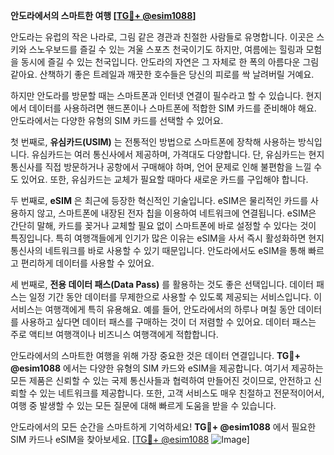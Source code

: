 **안도라에서의 스마트한 여행 [[TG💪+ @esim1088](https://t.me/s/esim1088)]**

안도라는 유럽의 작은 나라로, 그림 같은 경관과 친절한 사람들로 유명합니다. 이곳은 스키와 스노우보드를 즐길 수 있는 겨울 스포츠 천국이기도 하지만, 여름에는 힐링과 모험을 동시에 즐길 수 있는 천국입니다. 안도라의 자연은 그 자체로 한 폭의 아름다운 그림 같아요. 산책하기 좋은 트레일과 깨끗한 호수들은 당신의 피로를 싹 날려버릴 거예요.

하지만 안도라를 방문할 때는 스마트폰과 인터넷 연결이 필수라고 할 수 있습니다. 현지에서 데이터를 사용하려면 핸드폰이나 스마트폰에 적합한 SIM 카드를 준비해야 해요. 안도라에서는 다양한 유형의 SIM 카드를 선택할 수 있어요. 

첫 번째로, **유심카드(USIM)** 는 전통적인 방법으로 스마트폰에 장착해 사용하는 방식입니다. 유심카드는 여러 통신사에서 제공하며, 가격대도 다양합니다. 단, 유심카드는 현지 통신사를 직접 방문하거나 공항에서 구매해야 하며, 언어 문제로 인해 불편함을 느낄 수도 있어요. 또한, 유심카드는 교체가 필요할 때마다 새로운 카드를 구입해야 합니다.

두 번째로, **eSIM** 은 최근에 등장한 혁신적인 기술입니다. eSIM은 물리적인 카드를 사용하지 않고, 스마트폰에 내장된 전자 칩을 이용하여 네트워크에 연결됩니다. eSIM은 간단히 말해, 카드를 꽂거나 교체할 필요 없이 스마트폰에 바로 설정할 수 있다는 것이 특징입니다. 특히 여행객들에게 인기가 많은 이유는 eSIM을 사서 즉시 활성화하면 현지 통신사의 네트워크를 바로 사용할 수 있기 때문입니다. 안도라에서도 eSIM을 통해 빠르고 편리하게 데이터를 사용할 수 있어요.

세 번째로, **전용 데이터 패스(Data Pass)** 를 활용하는 것도 좋은 선택입니다. 데이터 패스는 일정 기간 동안 데이터를 무제한으로 사용할 수 있도록 제공되는 서비스입니다. 이 서비스는 여행객에게 특히 유용해요. 예를 들어, 안도라에서의 하루나 며칠 동안 데이터를 사용하고 싶다면 데이터 패스를 구매하는 것이 더 저렴할 수 있어요. 데이터 패스는 주로 액티브 여행객이나 비즈니스 여행객에게 적합합니다.

안도라에서의 스마트한 여행을 위해 가장 중요한 것은 데이터 연결입니다. **TG💪+ @esim1088** 에서는 다양한 유형의 SIM 카드와 eSIM을 제공합니다. 여기서 제공하는 모든 제품은 신뢰할 수 있는 국제 통신사들과 협력하여 만들어진 것이므로, 안전하고 신뢰할 수 있는 네트워크를 제공합니다. 또한, 고객 서비스도 매우 친절하고 전문적이어서, 여행 중 발생할 수 있는 모든 질문에 대해 빠르게 도움을 받을 수 있습니다.

안도라에서의 모든 순간을 스마트하게 기억하세요! **TG💪+ @esim1088** 에서 필요한 SIM 카드나 eSIM을 찾아보세요. [[TG💪+ @esim1088](https://t.me/s/esim1088) ![Image](https://i.postimg.cc/Y0z9fWf4/image.png)]
